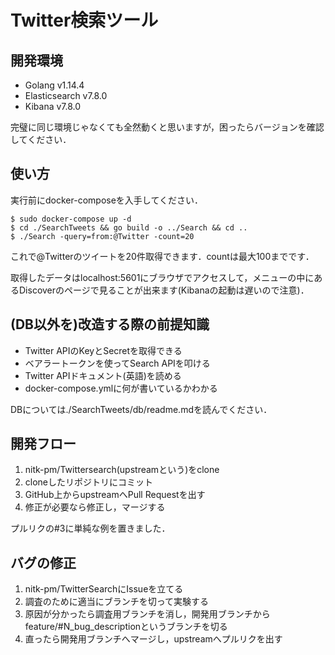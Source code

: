 # Twitter検索ツール
## 開発環境
* Golang v1.14.4
* Elasticsearch v7.8.0
* Kibana v7.8.0

完璧に同じ環境じゃなくても全然動くと思いますが，困ったらバージョンを確認してください．

## 使い方
実行前にdocker-composeを入手してください．
```
$ sudo docker-compose up -d
$ cd ./SearchTweets && go build -o ../Search && cd ..
$ ./Search -query=from:@Twitter -count=20
```

これで@Twitterのツイートを20件取得できます．countは最大100までです．

取得したデータはlocalhost:5601にブラウザでアクセスして，メニューの中にあるDiscoverのページで見ることが出来ます(Kibanaの起動は遅いので注意)．
## (DB以外を)改造する際の前提知識
* Twitter APIのKeyとSecretを取得できる
* ベアラートークンを使ってSearch APIを叩ける
* Twitter APIドキュメント(英語)を読める
* docker-compose.ymlに何が書いているかわかる

DBについては./SearchTweets/db/readme.mdを読んでください．
## 開発フロー
1. nitk-pm/Twittersearch(upstreamという)をclone
1. cloneしたリポジトリにコミット
1. GitHub上からupstreamへPull Requestを出す
1. 修正が必要なら修正し，マージする

プルリクの#3に単純な例を置きました．

## バグの修正
1. nitk-pm/TwitterSearchにIssueを立てる
1. 調査のために適当にブランチを切って実験する
1. 原因が分かったら調査用ブランチを消し，開発用ブランチからfeature/#N\_bug\_descriptionというブランチを切る
1. 直ったら開発用ブランチへマージし，upstreamへプルリクを出す
